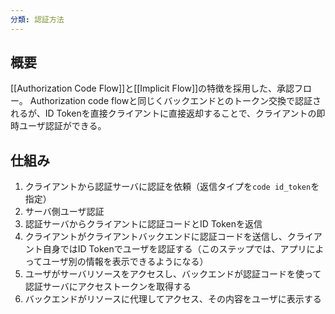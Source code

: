 ```yaml
---
分類: 認証方法
---
```

## 概要
[[Authorization Code Flow]]と[[Implicit Flow]]の特徴を採用した、承認フロー。
Authorization code flowと同じくバックエンドとのトークン交換で認証されるが、ID Tokenを直接クライアントに直接返却することで、クライアントの即時ユーザ認証ができる。

## 仕組み
1. クライアントから認証サーバに認証を依頼（返信タイプを`code id_token`を指定）
2. サーバ側ユーザ認証
3. 認証サーバからクライアントに認証コードとID Tokenを返信
4. クライアントがクライアントバックエンドに認証コードを送信し、クライアント自身ではID Tokenでユーザを認証する（このステップでは、アプリによってユーザ別の情報を表示できるようになる）
5. ユーザがサーバリソースをアクセスし、バックエンドが認証コードを使って認証サーバにアクセストークンを取得する
6. バックエンドがリソースに代理してアクセス、その内容をユーザに表示する